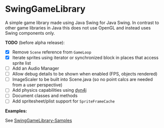 # SwingGameLibrary
A simple game library made using Java Swing for Java Swing.
In contrast to other game libraries in Java this does not use OpenGL and instead uses Swing components only.

**TODO** (before alpha release):
- [x] Remove `Scene` reference from `GameLoop`
- [x] Iterate sprites using iterator or synchronized block in places that access sprite list
- [ ] Add an Audio Manager
- [ ] Allow debug details to be shown when enabled (FPS, objects rendered)
- [ ] ImageScaler to be built into Scene.java (so no point calcs are needed from a user perspective)
- [ ] Add physics capabilities using [dyn4j](https://github.com/dyn4j/dyn4j)
- [ ] Document classes and methods
- [ ] Add spritesheet/plist support for `SpriteFrameCache`

**Examples:**

See [SwingGameLibrary-Samples
](https://github.com/davidkroukamp/swinggamelibrary-samples)
